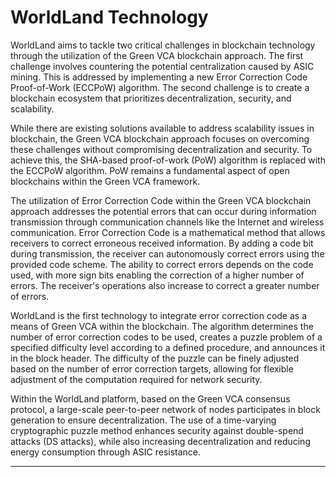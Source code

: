 # WorldLand Technology

WorldLand aims to tackle two critical challenges in blockchain technology through the utilization of the Green VCA blockchain approach. The first challenge involves countering the potential centralization caused by ASIC mining. This is addressed by implementing a new Error Correction Code Proof-of-Work (ECCPoW) algorithm. The second challenge is to create a blockchain ecosystem that prioritizes decentralization, security, and scalability.

&#x20;

While there are existing solutions available to address scalability issues in blockchain, the Green VCA blockchain approach focuses on overcoming these challenges without compromising decentralization and security. To achieve this, the SHA-based proof-of-work (PoW) algorithm is replaced with the ECCPoW algorithm. PoW remains a fundamental aspect of open blockchains within the Green VCA framework.

&#x20;

The utilization of Error Correction Code within the Green VCA blockchain approach addresses the potential errors that can occur during information transmission through communication channels like the Internet and wireless communication. Error Correction Code is a mathematical method that allows receivers to correct erroneous received information. By adding a code bit during transmission, the receiver can autonomously correct errors using the provided code scheme. The ability to correct errors depends on the code used, with more sign bits enabling the correction of a higher number of errors. The receiver's operations also increase to correct a greater number of errors.

&#x20;

WorldLand is the first technology to integrate error correction code as a means of Green VCA within the blockchain. The algorithm determines the number of error correction codes to be used, creates a puzzle problem of a specified difficulty level according to a defined procedure, and announces it in the block header. The difficulty of the puzzle can be finely adjusted based on the number of error correction targets, allowing for flexible adjustment of the computation required for network security.

&#x20;

Within the WorldLand platform, based on the Green VCA consensus protocol, a large-scale peer-to-peer network of nodes participates in block generation to ensure decentralization. The use of a time-varying cryptographic puzzle method enhances security against double-spend attacks (DS attacks), while also increasing decentralization and reducing energy consumption through ASIC resistance.



***
